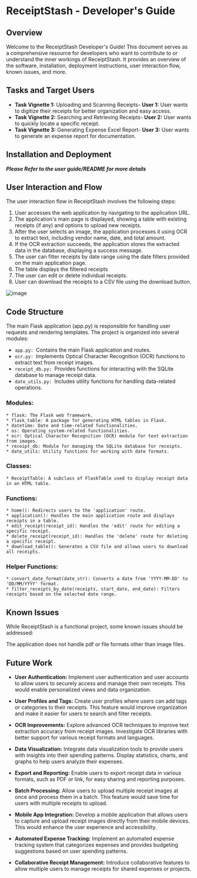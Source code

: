 # ReceiptStash - Developer's Guide

## Overview
Welcome to the ReceiptStash Developer's Guide! This document serves as a comprehensive resource for developers who want to contribute to or understand the inner workings of ReceiptStash. It provides an overview of the software, installation, deployment instructions, user interaction flow, known issues, and more.
## Tasks and Target Users
* **Task Vignette 1:** Uploading and Scanning Receipts- 
 **User 1:** User wants to digitize their receipts for better organization and easy access.
* **Task Vignette 2:** Searching and Retrieving Receipts-
 **User 2:** User wants to quickly locate a specific receipt.
* **Task Vignette 3:** Generating Expense Excel Report- 
 **User 3:** User wants to generate an expense report for documentation.
## Installation and Deployment
 ***Please Refer to the user guide/README for more details***
## User Interaction and Flow
The user interaction flow in ReceiptStash involves the following steps:

1. User accesses the web application by navigating to the application URL.
2. The application's main page is displayed, showing a table with existing receipts (if any) and options to upload new receipts.
3. After the user selects an image, the application processes it using OCR to extract text, including vendor name, date, and total amount.
4. If the OCR extraction succeeds, the application stores the extracted data in the database, displaying a success message.
5. The user can filter receipts by date range using the date filters provided on the main application page.
6. The table displays the filtered receipts
7. The user can edit or delete individual receipts.
8. User can download the receipts to a CSV file using the download button.
   
![image](https://github.com/08Karthi08/ReceiptStash_HCI584/assets/135080809/35f6f97d-f4e0-4c99-a4ba-8c64f33b0e94)


## Code Structure
The main Flask application (app.py) is responsible for handling user requests and rendering templates. The project is organized into several modules:

- `app.py: `Contains the main Flask application and routes.
- `ocr.py: `Implements Optical Character Recognition (OCR) functions to extract text from receipt images.
- `receipt_db.py: `Provides functions for interacting with the SQLite database to manage receipt data.
- `date_utils.py: `Includes utility functions for handling data-related operations.

### Modules:
    * flask: The Flask web framework.
    * flask_table: A package for generating HTML tables in Flask.
    * datetime: Date and time-related functionalities.
    * os: Operating system-related functionalities.
    * ocr: Optical Character Recognition (OCR) module for text extraction from images.
    * receipt_db: Module for managing the SQLite database for receipts.
    * date_utils: Utility functions for working with date formats.

### Classes:
    * ReceiptTable: A subclass of FlaskTable used to display receipt data in an HTML table.

### Functions:
    * home(): Redirects users to the 'application' route.
    * application(): Handles the main application route and displays receipts in a table.
    * edit_receipt(receipt_id): Handles the 'edit' route for editing a specific receipt.
    * delete_receipt(receipt_id): Handles the 'delete' route for deleting a specific receipt.
    * download_table(): Generates a CSV file and allows users to download all receipts.

### Helper Functions:
    * convert_date_format(date_str): Converts a date from 'YYYY-MM-DD' to 'DD/MM/YYYY' format.
    * filter_receipts_by_date(receipts, start_date, end_date): Filters receipts based on the selected date range.

## Known Issues
While ReceiptStash is a functional project, some known issues should be addressed:

The application does not handle pdf or file formats other than image files.

## Future Work
- **User Authentication:** Implement user authentication and user accounts to allow users to securely access and manage their own receipts. This would enable personalized views and data organization.

- **User Profiles and Tags:** Create user profiles where users can add tags or categories to their receipts. This feature would improve organization and make it easier for users to search and filter receipts.

- **OCR Improvements:** Explore advanced OCR techniques to improve text extraction accuracy from receipt images. Investigate OCR libraries with better support for various receipt formats and languages.

- **Data Visualization:** Integrate data visualization tools to provide users with insights into their spending patterns. Display statistics, charts, and graphs to help users analyze their expenses.

- **Export and Reporting:** Enable users to export receipt data in various formats, such as PDF or link, for easy sharing and reporting purposes.

- **Batch Processing:** Allow users to upload multiple receipt images at once and process them in a batch. This feature would save time for users with multiple receipts to upload.

- **Mobile App Integration:** Develop a mobile application that allows users to capture and upload receipt images directly from their mobile devices. This would enhance the user experience and accessibility.

- **Automated Expense Tracking:** Implement an automated expense tracking system that categorizes expenses and provides budgeting suggestions based on user spending patterns.

- **Collaborative Receipt Management:** Introduce collaborative features to allow multiple users to manage receipts for shared expenses or projects.
